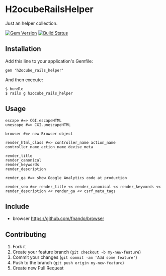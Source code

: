 # H2ocubeRailsHelper

Just an helper collection.

[![Gem Version](https://badge.fury.io/rb/h2ocube_rails_production.png)](http://badge.fury.io/rb/h2ocube_rails_production)
[![Build Status](https://travis-ci.org/h2ocube/h2ocube_rails_helper.png)](https://travis-ci.org/h2ocube/h2ocube_rails_helper)

## Installation

Add this line to your application's Gemfile:

    gem 'h2ocube_rails_helper'

And then execute:

    $ bundle
    $ rails g h2ocube_rails_helper

## Usage

    escape #=> CGI.escapeHTML
    unescape #=> CGI.unescapeHTML

    browser #=> new Browser object

    render_html_class #=> controller_name action_name controller_name_action_name devise_meta

    render_title
    render_canonical
    render_keywords
    render_description

    render_ga #=> show Google Analytics code at production

    render_seo #=> render_title << render_canonical << render_keywords << render_description << render_ga << csrf_meta_tags

## Include

* browser https://github.com/fnando/browser

## Contributing

1. Fork it
2. Create your feature branch (`git checkout -b my-new-feature`)
3. Commit your changes (`git commit -am 'Add some feature'`)
4. Push to the branch (`git push origin my-new-feature`)
5. Create new Pull Request
